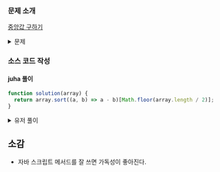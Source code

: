 ### 문제 소개

[중앙값 구하기](https://school.programmers.co.kr/learn/courses/30/lessons/120811)

<details>
<summary>문제</summary>
<div markdown="1">

중앙값은 어떤 주어진 값들을 크기의 순서대로 정렬했을 때 가장 중앙에 위치하는 값을 의미합니다.
예를 들어 1, 2, 7, 10, 11의 중앙값은 7입니다.
정수 배열 array가 매개변수로 주어질 때, 중앙값을 return 하도록 solution 함수를 완성해보세요.

</div>
</details>

### 소스 코드 작성

#### juha 풀이

```js
function solution(array) {
  return array.sort((a, b) => a - b)[Math.floor(array.length / 2)];
}
```

<details>
<summary>유저 풀이</summary>
<div markdown="2">

```js
const solution = (array) =>
  array.sort((a, b) => a - b).at(Math.floor(array.length / 2));
```

</div>
</details>

## 소감

- 자바 스크립트 메서드를 잘 쓰면 가독성이 좋아진다.
